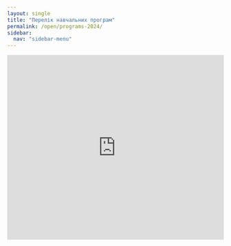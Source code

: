 ```yaml
---
layout: single
title: "Перелік навчальних програм"
permalink: /open/programs-2024/
sidebar:
  nav: "sidebar-menu"
---
```


<div style="left: 0; width: 100%; height: 0; position: relative; padding-bottom: 85.0847%;"><iframe src="https://drive.google.com/file/d/1J56rp4VEUirjQ9FCoiOZ-A33jaBpqkkh/preview" style="border: 0; top: 0; left: 0; width: 100%; height: 100%; position: absolute;" allowfullscreen></iframe></div>

